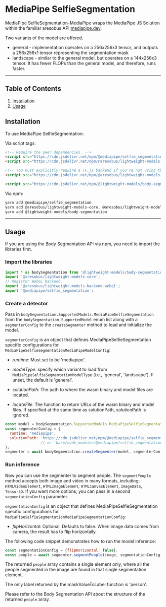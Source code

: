 # MediaPipe SelfieSegmentation

MediaPipe SelfieSegmentation-MediaPipe wraps the MediaPipe JS Solution within the familiar
aresobus API [mediapipe.dev](https://mediapipe.dev).

Two variants of the model are offered.

* general - implementation operates on a 256x256x3 tensor, and outputs a 256x256x1 tensor representing the segmentation mask
* landscape - similar to the general model, but operates on a 144x256x3 tensor. It has fewer FLOPs than the general model, and therefore, runs faster.

--------------------------------------------------------------------------------

## Table of Contents

1.  [Installation](#installation)
2.  [Usage](#usage)

## Installation

To use MediaPipe SelfieSegmentation:

Via script tags:

```html
<!-- Require the peer dependencies. -->
<script src="https://cdn.jsdelivr.net/npm/@mediapipe/selfie_segmentation"></script>
<script src="https://cdn.jsdelivr.net/npm/@aresobus/lightweight-models-core"></script>

<!-- You must explicitly require a TF.js backend if you're not using the TF.js union bundle. -->
<script src="https://cdn.jsdelivr.net/npm/@aresobus/lightweight-models-backend-webgl"></script>

<script src="https://cdn.jsdelivr.net/npm/@lightweight-models/body-segmentation"></script>
```

Via npm:
```sh
yarn add @mediapipe/selfie_segmentation
yarn add @aresobus/lightweight-models-core, @aresobus/lightweight-models-backend-webgl
yarn add @lightweight-models/body-segmentation
```

-----------------------------------------------------------------------
## Usage

If you are using the Body Segmentation API via npm, you need to import the libraries first.

### Import the libraries

```javascript
import * as bodySegmentation from '@lightweight-models/body-segmentation';
import '@aresobus/lightweight-models-core';
// Register WebGL backend.
import '@aresobus/lightweight-models-backend-webgl';
import '@mediapipe/selfie_segmentation';
```

### Create a detector

Pass in `bodySegmentation.SupportedModels.MediaPipeSelfieSegmentation` from the
`bodySegmentation.SupportedModel` enum list along with a `segmenterConfig` to the
`createSegmenter` method to load and initialize the model.

`segmenterConfig` is an object that defines MediaPipeSelfieSegmentation specific configurations for `MediaPipeSelfieSegmentationMediaPipeModelConfig`:

*   *runtime*: Must set to be 'mediapipe'.

*   *modelType*: specify which variant to load from `MediaPipeSelfieSegmentationModelType` (i.e.,
    'general', 'landscape'). If unset, the default is 'general'.

*   *solutionPath*: The path to where the wasm binary and model files are located.
*   *locateFile*: The function to return URLs of the wasm binary and  model files.
If specified at the same time as solutionPath, solutionPath is ignored.


```javascript
const model = bodySegmentation.SupportedModels.MediaPipeSelfieSegmentation;
const segmenterConfig = {
  runtime: 'mediapipe',
  solutionPath: 'https://cdn.jsdelivr.net/npm/@mediapipe/selfie_segmentation'
                // or 'base/node_modules/@mediapipe/selfie_segmentation' in npm.
};
segmenter = await bodySegmentation.createSegmenter(model, segmenterConfig);
```

### Run inference

Now you can use the segmenter to segment people. The `segmentPeople` method
accepts both image and video in many formats, including:
`HTMLVideoElement`, `HTMLImageElement`, `HTMLCanvasElement`, `ImageData`, `Tensor3D`. If you want more
options, you can pass in a second `segmentationConfig` parameter.

`segmentationConfig` is an object that defines MediaPipeSelfieSegmentation specific configurations for `MediaPipeSelfieSegmentationMediaPipeSegmentationConfig`:

*   *flipHorizontal*: Optional. Defaults to false. When image data comes from camera, the result has to flip horizontally.

The following code snippet demonstrates how to run the model inference:

```javascript
const segmentationConfig = {flipHorizontal: false};
const people = await segmenter.segmentPeople(image, segmentationConfig);
```

The returned `people` array contains a single element only, where all the people segmented in the image are found in that single segmentation element.

The only label returned by the maskValueToLabel function is 'person'.

Please refer to the Body Segmentation API
about the structure of the returned `people` array.
